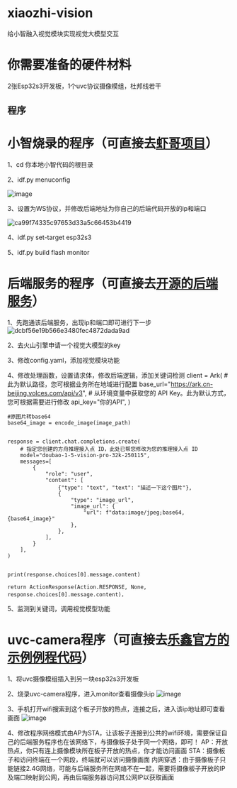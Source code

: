 # xiaozhi-vision
给小智融入视觉模块实现视觉大模型交互

# 你需要准备的硬件材料
2张Esp32s3开发板，1个uvc协议摄像模组，杜邦线若干

## 程序
# 小智烧录的程序（可直接去[虾哥项目](https://github.com/78/xiaozhi-esp32)）
1、cd 你本地小智代码的根目录

2、idf.py menuconfig

![image](https://github.com/user-attachments/assets/b84d3bf5-67f5-4261-a963-483dfcc1f726)

3、设置为WS协议，并修改后端地址为你自己的后端代码开放的ip和端口

![ca99f74335c97653d33a5c66453b4419](https://github.com/user-attachments/assets/ca40b24a-3f7e-4b44-abf1-e5c1e312082a)

4、idf.py set-target esp32s3

5、idf.py build flash monitor

# 后端服务的程序（可直接去[开源的后端服务](https://github.com/xinnan-tech/xiaozhi-esp32-server)）
1、先跑通该后端服务，出现ip和端口即可进行下一步
![dcbf56e19b566e3480fec4872dada9ad](https://github.com/user-attachments/assets/d46e51ea-8f84-4763-a003-b1750a2915dc)

2、去火山引擎申请一个视觉大模型的key

3、修改config.yaml，添加视觉模块功能

4、修改处理函数，设置请求体，修改后端逻辑，添加关键词检测
client = Ark(
        # 此为默认路径，您可根据业务所在地域进行配置
        base_url="https://ark.cn-beijing.volces.com/api/v3",
        # 从环境变量中获取您的 API Key。此为默认方式，您可根据需要进行修改
        api_key="你的API",
    )
    
    #原图片转base64
    base64_image = encode_image(image_path)


    response = client.chat.completions.create(
        # 指定您创建的方舟推理接入点 ID，此处已帮您修改为您的推理接入点 ID
        model="doubao-1-5-vision-pro-32k-250115",
        messages=[
            {
                "role": "user",
                "content": [
                    {"type": "text", "text": "描述一下这个图片"},
                    {
                        "type": "image_url",
                        "image_url": {
                            "url": f"data:image/jpeg;base64,{base64_image}"
                        },
                    },
                ],
            }
        ],
    )


    print(response.choices[0].message.content)
    
    return ActionResponse(Action.RESPONSE, None, response.choices[0].message.content)，
5、监测到关键词，调用视觉模型功能

# uvc-camera程序（可直接去[乐鑫官方的示例例程代码](https://github.com/espressif/esp-iot-solution/tree/d09966201afeab0135aa741e8ad6ed5a1ed09b6a/examples/usb/host/usb_camera_mic_spk)）
1、将uvc摄像模组插入到另一块esp32s3开发板

2、烧录uvc-camera程序，进入monitor查看摄像头ip
![image](https://github.com/user-attachments/assets/383d2c42-539c-445b-8c7d-60cd88f49f26)

3、手机打开wifi搜索到这个板子开放的热点，连接之后，进入该ip地址即可查看画面
![image](https://github.com/user-attachments/assets/ae1997ce-ef8e-45ca-a7a2-c2834becc990)

4、修改程序网络模式由AP为STA，让该板子连接到公共的wifi环境，需要保证自己的后端服务程序也在该网络下，与摄像板子处于同一个网络，即可！
AP：开放热点，你只有连上摄像模块所在板子开放的热点，你才能访问画面
STA：摄像板子和访问终端在一个网段，终端就可以访问摄像画面
内网穿透：由于摄像板子只能链接2.4G网络，可能与后端服务所在网络不在一起，需要将摄像板子开放的IP及端口映射到公网，再由后端服务器访问其公网IP以获取画面
